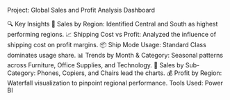 Project: Global Sales and Profit Analysis Dashboard


🔍 Key Insights
📌 Sales by Region: Identified Central and South as highest performing regions.
📈 Shipping Cost vs Profit: Analyzed the influence of shipping cost on profit margins.
📦 Ship Mode Usage: Standard Class dominates usage share.
📊 Trends by Month & Category: Seasonal patterns across Furniture, Office Supplies, and Technology.
📇 Sales by Sub-Category: Phones, Copiers, and Chairs lead the charts.
💰 Profit by Region: Waterfall visualization to pinpoint regional performance.
Tools Used: Power BI
